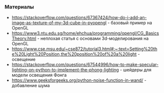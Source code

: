 ### Материалы
- https://stackoverflow.com/questions/67367424/how-do-i-add-an-image-as-texture-of-my-3d-cube-in-pyopengl -
  базовый пример на OpenGL
- https://www3.ntu.edu.sg/home/ehchua/programming/opengl/CG_BasicsTheory.html -
неплохая статья с основами 3d-моделирования на OpenGL
 - https://www.cse.msu.edu/~cse872/tutorial3.html#:~:text=Setting%20the%20Light%20Position,the%20position%20of%20a%20light -
освещение
 - https://stackoverflow.com/questions/67544996/how-to-make-specular-lighting-on-python-to-implement-the-phong-lighting -
шейдеры для модели освещения Фонга
 - https://www.geeksforgeeks.org/python-noise-function-in-wand/ - 
добавление шума